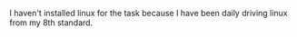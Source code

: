I haven't installed linux for the task because I have been daily driving linux from my 8th standard.
